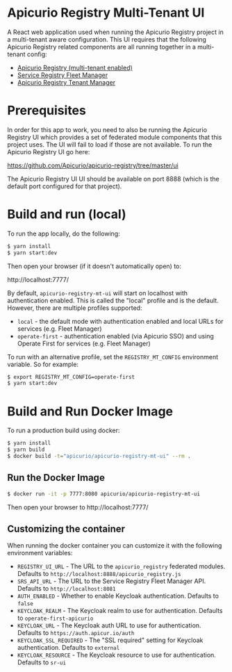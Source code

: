 # Apicurio Registry Multi-Tenant UI
A React web application used when running the Apicurio Registry project in a
multi-tenant aware configuration.  This UI requires that the following Apicurio
Registry related components are all running together in a multi-tenant config:

* [Apicurio Registry (multi-tenant enabled)](https://github.com/Apicurio/apicurio-registry)
* [Service Registry Fleet Manager](https://github.com/bf2fc6cc711aee1a0c2a/srs-fleet-manager)
* [Apicurio Registry Tenant Manager](https://github.com/Apicurio/apicurio-registry/tree/master/multitenancy)

# Prerequisites

In order for this app to work, you need to also be running the Apicurio Registry
UI which provides a set of federated module components that this project uses.
The UI will fail to load if those are not available.  To run the Apicurio Registry
UI go here:

https://github.com/Apicurio/apicurio-registry/tree/master/ui

The Apicurio Registry UI UI should be available on port 8888 (which is the default port
configured for that project).

# Build and run (local)
To run the app locally, do the following:

```bash
$ yarn install
$ yarn start:dev
```

Then open your browser (if it doesn't automatically open) to:

http://localhost:7777/

By default, `apicurio-registry-mt-ui` will start on localhost with authentication 
enabled.  This is called the "local" profile and is the default.  However, there are multiple
profiles supported:

* `local` - the default mode with authentication enabled and local URLs for services (e.g. Fleet Manager)
* `operate-first` - authentication enabled (via Apicurio SSO) and using Operate First for services (e.g. Fleet Manager)

To run with an alternative profile, set the `REGISTRY_MT_CONFIG` environment
variable.  So for example:

```bash
$ export REGISTRY_MT_CONFIG=operate-first
$ yarn start:dev
```

# Build and Run Docker Image
To run a production build using docker:

```bash
$ yarn install
$ yarn build
$ docker build -t="apicurio/apicurio-registry-mt-ui" --rm .
```

## Run the Docker Image

```bash
$ docker run -it -p 7777:8080 apicurio/apicurio-registry-mt-ui
```
Then open your browser to http://localhost:7777/


## Customizing the container
When running the docker container you can customize it with the following environment
variables:

* `REGISTRY_UI_URL` - The URL to the `apicurio_registry` federated modules.  Defaults to `http://localhost:8888/apicurio_registry.js`
* `SRS_API_URL` - The URL to the Service Registry Fleet Manager API.  Defaults to `http://localhost:8081`
* `AUTH_ENABLED` - Whether to enable Keycloak authentication.  Defaults to `false`
* `KEYCLOAK_REALM` - The Keycloak realm to use for authentication.  Defaults to `operate-first-apicurio`
* `KEYCLOAK_URL` - The Keycloak auth URL to use for authentication.  Defaults to `https://auth.apicur.io/auth`
* `KEYCLOAK_SSL_REQUIRED` - The "SSL required" setting for Keycloak authentication.  Defaults to `external`
* `KEYCLOAK_RESOURCE` - The Keycloak resource to use for authentication.  Defaults to `sr-ui`
